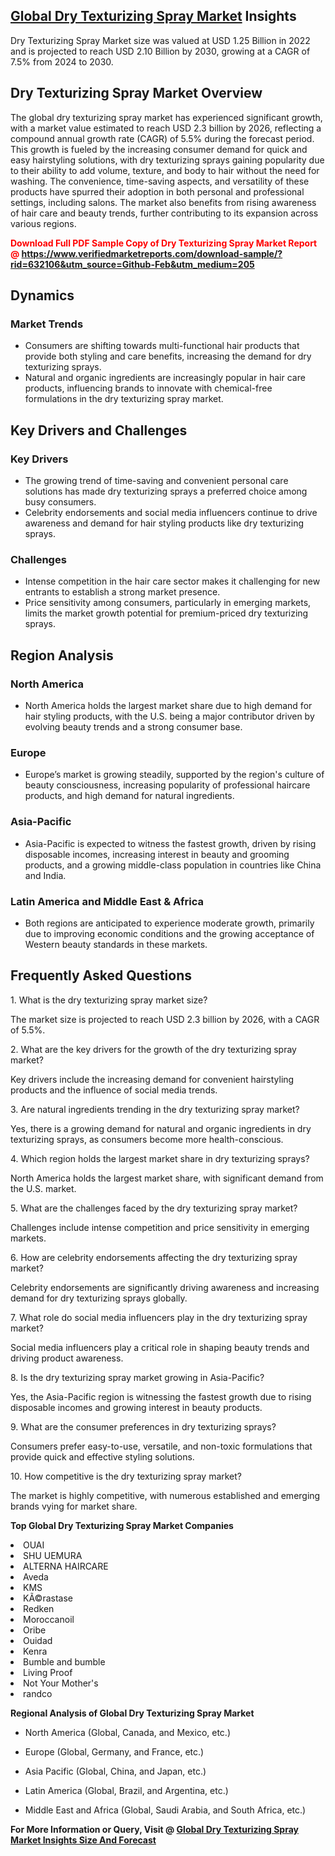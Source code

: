 <h2><a href="https://www.verifiedmarketreports.com/download-sample/?rid=632106&amp;utm_source=Github&amp;utm_medium=205" target="_blank">Global Dry Texturizing Spray Market</a> Insights</h2><p>Dry Texturizing Spray Market size was valued at USD 1.25 Billion in 2022 and is projected to reach USD 2.10 Billion by 2030, growing at a CAGR of 7.5% from 2024 to 2030.</p><p> <h2>Dry Texturizing Spray Market Overview</h2> <p>The global dry texturizing spray market has experienced significant growth, with a market value estimated to reach USD 2.3 billion by 2026, reflecting a compound annual growth rate (CAGR) of 5.5% during the forecast period. This growth is fueled by the increasing consumer demand for quick and easy hairstyling solutions, with dry texturizing sprays gaining popularity due to their ability to add volume, texture, and body to hair without the need for washing. The convenience, time-saving aspects, and versatility of these products have spurred their adoption in both personal and professional settings, including salons. The market also benefits from rising awareness of hair care and beauty trends, further contributing to its expansion across various regions.</p> <p><strong><p><span class=""><span style="color: #ff0000;"><strong>Download Full PDF Sample Copy of Dry Texturizing Spray Market Report</strong> @ </span><a href="https://www.verifiedmarketreports.com/download-sample/?rid=632106&amp;utm_source=Github-Feb&amp;utm_medium=205" target="_blank">https://www.verifiedmarketreports.com/download-sample/?rid=632106&amp;utm_source=Github-Feb&amp;utm_medium=205</a></span></p></strong></p> <h2>Dynamics</h2> <h3>Market Trends</h3> <ul> <li>Consumers are shifting towards multi-functional hair products that provide both styling and care benefits, increasing the demand for dry texturizing sprays.</li> <li>Natural and organic ingredients are increasingly popular in hair care products, influencing brands to innovate with chemical-free formulations in the dry texturizing spray market.</li> </ul> <h2>Key Drivers and Challenges</h2> <h3>Key Drivers</h3> <ul> <li>The growing trend of time-saving and convenient personal care solutions has made dry texturizing sprays a preferred choice among busy consumers.</li> <li>Celebrity endorsements and social media influencers continue to drive awareness and demand for hair styling products like dry texturizing sprays.</li> </ul> <h3>Challenges</h3> <ul> <li>Intense competition in the hair care sector makes it challenging for new entrants to establish a strong market presence.</li> <li>Price sensitivity among consumers, particularly in emerging markets, limits the market growth potential for premium-priced dry texturizing sprays.</li> </ul> <h2>Region Analysis</h2> <h3>North America</h3> <ul> <li>North America holds the largest market share due to high demand for hair styling products, with the U.S. being a major contributor driven by evolving beauty trends and a strong consumer base.</li> </ul> <h3>Europe</h3> <ul> <li>Europe’s market is growing steadily, supported by the region's culture of beauty consciousness, increasing popularity of professional haircare products, and high demand for natural ingredients.</li> </ul> <h3>Asia-Pacific</h3> <ul> <li>Asia-Pacific is expected to witness the fastest growth, driven by rising disposable incomes, increasing interest in beauty and grooming products, and a growing middle-class population in countries like China and India.</li> </ul> <h3>Latin America and Middle East & Africa</h3> <ul> <li>Both regions are anticipated to experience moderate growth, primarily due to improving economic conditions and the growing acceptance of Western beauty standards in these markets.</li> </ul> <h2>Frequently Asked Questions</h2> <p>1. What is the dry texturizing spray market size?</p> <p>The market size is projected to reach USD 2.3 billion by 2026, with a CAGR of 5.5%.</p> <p>2. What are the key drivers for the growth of the dry texturizing spray market?</p> <p>Key drivers include the increasing demand for convenient hairstyling products and the influence of social media trends.</p> <p>3. Are natural ingredients trending in the dry texturizing spray market?</p> <p>Yes, there is a growing demand for natural and organic ingredients in dry texturizing sprays, as consumers become more health-conscious.</p> <p>4. Which region holds the largest market share in dry texturizing sprays?</p> <p>North America holds the largest market share, with significant demand from the U.S. market.</p> <p>5. What are the challenges faced by the dry texturizing spray market?</p> <p>Challenges include intense competition and price sensitivity in emerging markets.</p> <p>6. How are celebrity endorsements affecting the dry texturizing spray market?</p> <p>Celebrity endorsements are significantly driving awareness and increasing demand for dry texturizing sprays globally.</p> <p>7. What role do social media influencers play in the dry texturizing spray market?</p> <p>Social media influencers play a critical role in shaping beauty trends and driving product awareness.</p> <p>8. Is the dry texturizing spray market growing in Asia-Pacific?</p> <p>Yes, the Asia-Pacific region is witnessing the fastest growth due to rising disposable incomes and growing interest in beauty products.</p> <p>9. What are the consumer preferences in dry texturizing sprays?</p> <p>Consumers prefer easy-to-use, versatile, and non-toxic formulations that provide quick and effective styling solutions.</p> <p>10. How competitive is the dry texturizing spray market?</p> <p>The market is highly competitive, with numerous established and emerging brands vying for market share.</p> </p><p><strong>Top Global Dry Texturizing Spray Market Companies</strong></p><div data-test-id=""><p><li>OUAI</li><li> SHU UEMURA</li><li> ALTERNA HAIRCARE</li><li> Aveda</li><li> KMS</li><li> KÃ©rastase</li><li> Redken</li><li> Moroccanoil</li><li> Oribe</li><li> Ouidad</li><li> Kenra</li><li> Bumble and bumble</li><li> Living Proof</li><li> Not Your Mother's</li><li> randco</li></p><div><strong>Regional Analysis of&nbsp;Global Dry Texturizing Spray Market</strong></div><ul><li dir="ltr"><p dir="ltr">North America&nbsp;(Global, Canada, and Mexico, etc.)</p></li><li dir="ltr"><p dir="ltr">Europe (Global, Germany, and France, etc.)</p></li><li dir="ltr"><p dir="ltr">Asia Pacific&nbsp;(Global, China, and Japan, etc.)</p></li><li dir="ltr"><p dir="ltr">Latin America&nbsp;(Global, Brazil, and Argentina, etc.)</p></li><li dir="ltr">Middle East and Africa&nbsp;(Global, Saudi Arabia, and South Africa, etc.)</li></ul><p><strong>For More Information or Query, Visit @&nbsp;</strong><strong><a href="https://www.verifiedmarketreports.com/product/dry-texturizing-spray-market/?utm_source=Github&amp;utm_medium=205" target="_blank">Global Dry Texturizing Spray Market Insights Size And Forecast</a></strong></p></div>
